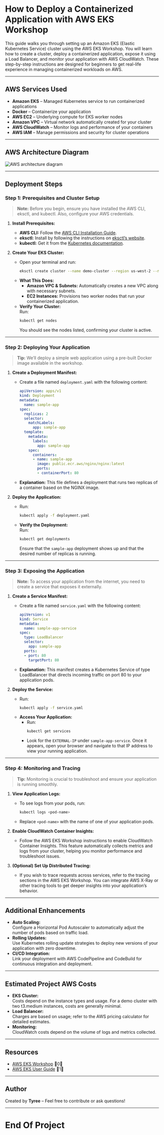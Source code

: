 # How to Deploy a Containerized Application with AWS EKS Workshop

This guide walks you through setting up an Amazon EKS (Elastic Kubernetes Service) cluster using the AWS EKS Workshop. You will learn how to create a cluster, deploy a containerized application, expose it using a Load Balancer, and monitor your application with AWS CloudWatch. These step-by-step instructions are designed for beginners to get real-life experience in managing containerized workloads on AWS.

---

## AWS Services Used

- **Amazon EKS** – Managed Kubernetes service to run containerized applications  
- **Docker** – Containerize your application  
- **AWS EC2** – Underlying compute for EKS worker nodes  
- **Amazon VPC** – Virtual network automatically created for your cluster  
- **AWS CloudWatch** – Monitor logs and performance of your containers  
- **AWS IAM** – Manage permissions and security for cluster operations

---

## AWS Architecture Diagram

![AWS architecture diagram](<Resources/Images/AWS-EKS-Architecture.png>)

---

## Deployment Steps

### Step 1: Prerequisites and Cluster Setup

> **Note:** Before you begin, ensure you have installed the AWS CLI, eksctl, and kubectl. Also, configure your AWS credentials.

1. **Install Prerequisites:**  
   - **AWS CLI:** Follow the [AWS CLI Installation Guide](https://docs.aws.amazon.com/cli/latest/userguide/getting-started-install.html).  
   - **eksctl:** Install by following the instructions on [eksctl’s website](https://eksctl.io/introduction/installation/).  
   - **kubectl:** Get it from the [Kubernetes documentation](https://kubernetes.io/docs/tasks/tools/).

2. **Create Your EKS Cluster:**  
   - Open your terminal and run:
     ```bash
     eksctl create cluster --name demo-cluster --region us-west-2 --nodes 2
     ```
   - **What This Does:**  
     - **Amazon VPC & Subnets:** Automatically creates a new VPC along with necessary subnets.  
     - **EC2 Instances:** Provisions two worker nodes that run your containerized application.  
   - **Verify Your Cluster:**  
     Run:
     ```bash
     kubectl get nodes
     ```
     You should see the nodes listed, confirming your cluster is active.

---

### Step 2: Deploying Your Application

> **Tip:** We’ll deploy a simple web application using a pre-built Docker image available in the workshop.

1. **Create a Deployment Manifest:**  
   - Create a file named `deployment.yaml` with the following content:
     ```yaml
     apiVersion: apps/v1
     kind: Deployment
     metadata:
       name: sample-app
     spec:
       replicas: 2
       selector:
         matchLabels:
           app: sample-app
       template:
         metadata:
           labels:
             app: sample-app
         spec:
           containers:
           - name: sample-app
             image: public.ecr.aws/nginx/nginx:latest
             ports:
             - containerPort: 80
     ```
   - **Explanation:** This file defines a deployment that runs two replicas of a container based on the NGINX image.

2. **Deploy the Application:**  
   - Run:
     ```bash
     kubectl apply -f deployment.yaml
     ```
   - **Verify the Deployment:**  
     Run:
     ```bash
     kubectl get deployments
     ```
     Ensure that the `sample-app` deployment shows up and that the desired number of replicas is running.

---

### Step 3: Exposing the Application

> **Note:** To access your application from the internet, you need to create a service that exposes it externally.

1. **Create a Service Manifest:**  
   - Create a file named `service.yaml` with the following content:
     ```yaml
     apiVersion: v1
     kind: Service
     metadata:
       name: sample-app-service
     spec:
       type: LoadBalancer
       selector:
         app: sample-app
       ports:
       - port: 80
         targetPort: 80
     ```
   - **Explanation:** This manifest creates a Kubernetes Service of type LoadBalancer that directs incoming traffic on port 80 to your application pods.

2. **Deploy the Service:**  
   - Run:
     ```bash
     kubectl apply -f service.yaml
     ```
   - **Access Your Application:**  
     - Run:
       ```bash
       kubectl get services
       ```
     - Look for the `EXTERNAL-IP` under `sample-app-service`. Once it appears, open your browser and navigate to that IP address to view your running application.

---

### Step 4: Monitoring and Tracing

> **Tip:** Monitoring is crucial to troubleshoot and ensure your application is running smoothly.

1. **View Application Logs:**  
   - To see logs from your pods, run:
     ```bash
     kubectl logs <pod-name>
     ```
   - Replace `<pod-name>` with the name of one of your application pods.

2. **Enable CloudWatch Container Insights:**  
   - Follow the AWS EKS Workshop instructions to enable CloudWatch Container Insights. This feature automatically collects metrics and logs from your cluster, helping you monitor performance and troubleshoot issues.

3. **(Optional) Set Up Distributed Tracing:**  
   - If you wish to trace requests across services, refer to the tracing sections in the AWS EKS Workshop. You can integrate AWS X-Ray or other tracing tools to get deeper insights into your application’s behavior.

---

## Additional Enhancements

- **Auto Scaling:**  
  Configure a Horizontal Pod Autoscaler to automatically adjust the number of pods based on traffic load.
- **Rolling Updates:**  
  Use Kubernetes rolling update strategies to deploy new versions of your application with zero downtime.
- **CI/CD Integration:**  
  Link your deployment with AWS CodePipeline and CodeBuild for continuous integration and deployment.

---

## Estimated Project AWS Costs

- **EKS Cluster:**  
  Costs depend on the instance types and usage. For a demo cluster with two t3.medium instances, costs are generally minimal.
- **Load Balancer:**  
  Charges are based on usage; refer to the AWS pricing calculator for detailed estimates.
- **Monitoring:**  
  CloudWatch costs depend on the volume of logs and metrics collected.

---

## Resources

- [AWS EKS Workshop](https://www.eksworkshop.com/) 0  
- [AWS EKS User Guide](https://docs.aws.amazon.com/eks/latest/userguide/what-is-eks.html) 1  

---

## Author

Created by **Tyree** – Feel free to contribute or ask questions!

---

# End Of Project